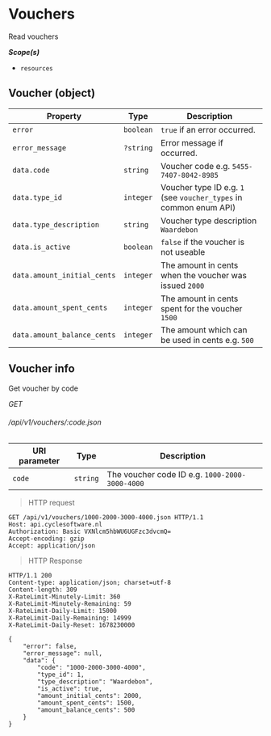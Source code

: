 # Vouchers #

Read vouchers

***Scope(s)***

- `resources`

## Voucher (object)

| **Property**                | **Type**  | **Description**                                                   |
|-----------------------------|-----------|-------------------------------------------------------------------|
| `error`                     | `boolean` | `true` if an error occurred.                                      |
| `error_message`             | `?string` | Error message if occurred.                                        |
| `data.code`                 | `string`  | Voucher code e.g. `5455-7407-8042-8985`                           |
| `data.type_id`              | `integer` | Voucher type ID e.g. `1` (see `voucher_types` in common enum API) |
| `data.type_description`     | `string`  | Voucher type description `Waardebon`                              |
| `data.is_active`            | `boolean` | `false` if the voucher is not useable                             |
| `data.amount_initial_cents` | `integer` | The amount in cents when the voucher was issued `2000`            |
| `data.amount_spent_cents`   | `integer` | The amount in cents spent for the voucher `1500`                  |
| `data.amount_balance_cents` | `integer` | The amount which can be used in cents e.g. `500`                  |

## Voucher info

Get voucher by code

<div class="api-endpoint">
    <div class="endpoint-data">
        <i class="label label-post">GET</i>
        <h6>/api/v1/vouchers/:code.json</h6>
    </div>
</div>

| **URI parameter** | **Type** | **Description**                                |
|-------------------|----------|------------------------------------------------|
| `code`            | `string` | The voucher code ID e.g. `1000-2000-3000-4000` |

> HTTP request

```http
GET /api/v1/vouchers/1000-2000-3000-4000.json HTTP/1.1
Host: api.cyclesoftware.nl
Authorization: Basic VXNlcm5hbWU6UGFzc3dvcmQ=
Accept-encoding: gzip
Accept: application/json
```

> HTTP Response

```http
HTTP/1.1 200
Content-type: application/json; charset=utf-8
Content-length: 309
X-RateLimit-Minutely-Limit: 360
X-RateLimit-Minutely-Remaining: 59
X-RateLimit-Daily-Limit: 15000
X-RateLimit-Daily-Remaining: 14999
X-RateLimit-Daily-Reset: 1678230000

{
    "error": false,
    "error_message": null,
    "data": {
        "code": "1000-2000-3000-4000",
        "type_id": 1,
        "type_description": "Waardebon",
        "is_active": true,
        "amount_initial_cents": 2000,
        "amount_spent_cents": 1500,
        "amount_balance_cents": 500
    }
}
```
